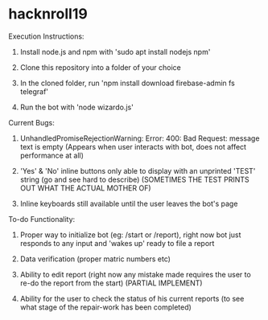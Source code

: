# hacknroll19

Execution Instructions:
1. Install node.js and npm with 'sudo apt install nodejs npm'

2. Clone this repository into a folder of your choice

3. In the cloned folder, run 'npm install download firebase-admin fs telegraf'

4. Run the bot with 'node wizardo.js'

Current Bugs:

1. UnhandledPromiseRejectionWarning: Error: 400: Bad Request: message text is empty (Appears when user interacts with bot, does not affect performance at all)

2. 'Yes' & 'No' inline buttons only able to display with an unprinted 'TEST' string (go and see hard to describe) (SOMETIMES THE TEST PRINTS OUT WHAT THE ACTUAL MOTHER OF)

3. Inline keyboards still available until the user leaves the bot's page

To-do Functionality:

1. Proper way to initialize bot (eg: /start or /report), right now bot just responds to any input and 'wakes up' ready to file a report

2. Data verification (proper matric numbers etc)

3. Ability to edit report (right now any mistake made requires the user to re-do the report from the start) (PARTIAL IMPLEMENT)

4. Ability for the user to check the status of his current reports (to see what stage of the repair-work has been completed)

